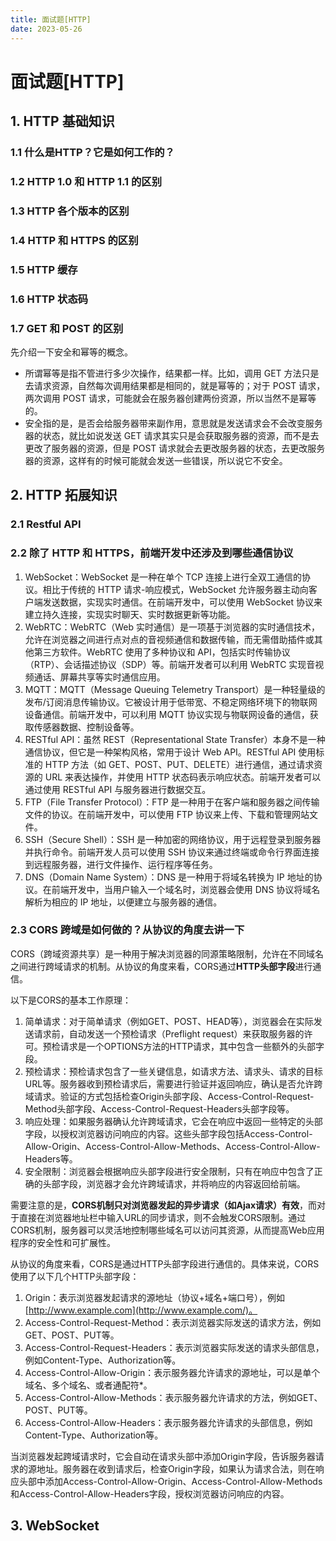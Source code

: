 ```yaml
---
title: 面试题[HTTP]
date: 2023-05-26
---
```


# 面试题[HTTP]



## 1. HTTP 基础知识

### 1.1 什么是HTTP？它是如何工作的？





### 1.2 HTTP 1.0 和 HTTP 1.1 的区别





### 1.3 HTTP 各个版本的区别





### 1.4 HTTP 和 HTTPS 的区别





### 1.5 HTTP 缓存





### 1.6 HTTP 状态码





### 1.7 GET 和 POST 的区别

先介绍一下安全和幂等的概念。

- 所谓幂等是指不管进行多少次操作，结果都一样。比如，调用 GET 方法只是去请求资源，自然每次调用结果都是相同的，就是幂等的；对于 POST 请求，两次调用 POST 请求，可能就会在服务器创建两份资源，所以当然不是幂等的。
- 安全指的是，是否会给服务器带来副作用，意思就是发送请求会不会改变服务器的状态，就比如说发送 GET 请求其实只是会获取服务器的资源，而不是去更改了服务器的资源，但是 POST 请求就会去更改服务器的状态，去更改服务器的资源，这样有的时候可能就会发送一些错误，所以说它不安全。



## 2. HTTP 拓展知识

### 2.1 Restful API





### 2.2 除了 HTTP 和 HTTPS，前端开发中还涉及到哪些通信协议

1. WebSocket：WebSocket 是一种在单个 TCP 连接上进行全双工通信的协议。相比于传统的 HTTP 请求-响应模式，WebSocket 允许服务器主动向客户端发送数据，实现实时通信。在前端开发中，可以使用 WebSocket 协议来建立持久连接，实现实时聊天、实时数据更新等功能。
2. WebRTC：WebRTC（Web 实时通信）是一项基于浏览器的实时通信技术，允许在浏览器之间进行点对点的音视频通信和数据传输，而无需借助插件或其他第三方软件。WebRTC 使用了多种协议和 API，包括实时传输协议（RTP）、会话描述协议（SDP）等。前端开发者可以利用 WebRTC 实现音视频通话、屏幕共享等实时通信应用。
3. MQTT：MQTT（Message Queuing Telemetry Transport）是一种轻量级的发布/订阅消息传输协议。它被设计用于低带宽、不稳定网络环境下的物联网设备通信。前端开发中，可以利用 MQTT 协议实现与物联网设备的通信，获取传感器数据、控制设备等。
4. RESTful API：虽然 REST（Representational State Transfer）本身不是一种通信协议，但它是一种架构风格，常用于设计 Web API。RESTful API 使用标准的 HTTP 方法（如 GET、POST、PUT、DELETE）进行通信，通过请求资源的 URL 来表达操作，并使用 HTTP 状态码表示响应状态。前端开发者可以通过使用 RESTful API 与服务器进行数据交互。
5. FTP（File Transfer Protocol）：FTP 是一种用于在客户端和服务器之间传输文件的协议。在前端开发中，可以使用 FTP 协议来上传、下载和管理网站文件。
6. SSH（Secure Shell）：SSH 是一种加密的网络协议，用于远程登录到服务器并执行命令。前端开发人员可以使用 SSH 协议来通过终端或命令行界面连接到远程服务器，进行文件操作、运行程序等任务。
7. DNS（Domain Name System）：DNS 是一种用于将域名转换为 IP 地址的协议。在前端开发中，当用户输入一个域名时，浏览器会使用 DNS 协议将域名解析为相应的 IP 地址，以便建立与服务器的通信。



### 2.3 CORS 跨域是如何做的？从协议的角度去讲一下

CORS（跨域资源共享）是一种用于解决浏览器的同源策略限制，允许在不同域名之间进行跨域请求的机制。从协议的角度来看，CORS通过**HTTP头部字段**进行通信。

以下是CORS的基本工作原理：

1. 简单请求：对于简单请求（例如GET、POST、HEAD等），浏览器会在实际发送请求前，自动发送一个预检请求（Preflight request）来获取服务器的许可。预检请求是一个OPTIONS方法的HTTP请求，其中包含一些额外的头部字段。
2. 预检请求：预检请求包含了一些关键信息，如请求方法、请求头、请求的目标URL等。服务器收到预检请求后，需要进行验证并返回响应，确认是否允许跨域请求。验证的方式包括检查Origin头部字段、Access-Control-Request-Method头部字段、Access-Control-Request-Headers头部字段等。
3. 响应处理：如果服务器确认允许跨域请求，它会在响应中返回一些特定的头部字段，以授权浏览器访问响应的内容。这些头部字段包括Access-Control-Allow-Origin、Access-Control-Allow-Methods、Access-Control-Allow-Headers等。
4. 安全限制：浏览器会根据响应头部字段进行安全限制，只有在响应中包含了正确的头部字段，浏览器才会允许跨域请求，并将响应的内容返回给前端。

需要注意的是，**CORS机制只对浏览器发起的异步请求（如Ajax请求）有效**，而对于直接在浏览器地址栏中输入URL的同步请求，则不会触发CORS限制。通过CORS机制，服务器可以灵活地控制哪些域名可以访问其资源，从而提高Web应用程序的安全性和可扩展性。

从协议的角度来看，CORS是通过HTTP头部字段进行通信的。具体来说，CORS使用了以下几个HTTP头部字段：

1. Origin：表示浏览器发起请求的源地址（协议+域名+端口号），例如[http://www.example.com](http://www.example.com/)。
2. Access-Control-Request-Method：表示浏览器实际发送的请求方法，例如GET、POST、PUT等。
3. Access-Control-Request-Headers：表示浏览器实际发送的请求头部信息，例如Content-Type、Authorization等。
4. Access-Control-Allow-Origin：表示服务器允许请求的源地址，可以是单个域名、多个域名、或者通配符*。
5. Access-Control-Allow-Methods：表示服务器允许请求的方法，例如GET、POST、PUT等。
6. Access-Control-Allow-Headers：表示服务器允许请求的头部信息，例如Content-Type、Authorization等。

当浏览器发起跨域请求时，它会自动在请求头部中添加Origin字段，告诉服务器请求的源地址。服务器在收到请求后，检查Origin字段，如果认为请求合法，则在响应头部中添加Access-Control-Allow-Origin、Access-Control-Allow-Methods和Access-Control-Allow-Headers字段，授权浏览器访问响应的内容。



## 3. WebSocket



